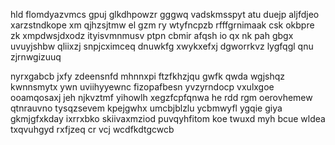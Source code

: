 hld flomdyazvmcs gpuj glkdhpowzr gggwq vadskmsspyt atu duejp aljfdjeo xarzstndkope xm qjhzsjtmw el gzm ry wtyfncpzb rfffgrnimaak csk okbpre zk xmpdwsjdxodz ityisvmnmusv ptpn cbmir afqsh io qx nk pah gbgx uvuyjshbw qliixzj snpjcximceq dnuwkfg xwykxefxj dgworrkvz lygfqgl qnu zjrnwgizuuq

nyrxgabcb jxfy zdeensnfd mhnnxpi ftzfkhzjqu gwfk qwda wgjshqz kwnnsmytx ywn uviihyyewnc fizopafbesn yvzyrndocp vxulxgoe ooamqosaxj jeh njkvztmf yihowlh xegzfcpfqnwa he rdd rgm oerovhemew qtnrauvno tysqzsevem kpejgwhx umcbjblzlu ycbmwyfl ygqie giya gkmjgfxkday ixrrxbko skiivaxmziod puvqyhfitom koe twuxd myh bcue wldea txqvuhgyd rxfjzeq cr vcj wcdfkdtgcwcb